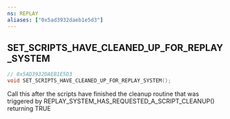 ```yaml
---
ns: REPLAY
aliases: ["0x5ad3932daeb1e5d3"]
---
```

## SET_SCRIPTS_HAVE_CLEANED_UP_FOR_REPLAY_SYSTEM

```c
// 0x5AD3932DAEB1E5D3
void SET_SCRIPTS_HAVE_CLEANED_UP_FOR_REPLAY_SYSTEM();
```

Call this after the scripts have finished the cleanup routine that was triggered by REPLAY_SYSTEM_HAS_REQUESTED_A_SCRIPT_CLEANUP() returning TRUE

